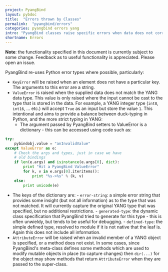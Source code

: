 ```yaml
---
project: PyangBind
layout: pybdoc
title:  "Errors thrown by Classes"
permalink:  "pyangbind/errors"
categories: pyangbind errors yang
intro: "PyangBind classes raise specific errors when data does not correlate to the data model that is described in the source YANG file. The errors that a consuming program is likely to want to catch and handle are explained in this document."
shortname: Errors
---
```


**Note**: the functionality specified in this document is currently subject to some change. Feedback as to useful functionality is appreciated. Please open an issue.

PyangBind re-uses Python error types where possible, particularly:

* `KeyError` will be raised when an element does not have a particular key. The arguments to this error are a string.
* `ValueError` is raised when the supplied data does not match the YANG data type. This value is only raised where the input cannot be cast to the type that is stored in the data. For example, a YANG integer type (`int8`, `int16`, ... etc.) will accept `True` as an input but store the value `1`. This intentional and aims to provide a balance between duck-typing in Python, and the more strict typing in YANG:
   * The argument passed by PyangBind setters to ValueError is a dictionary - this can be accessed using code such as:


```python
try:
    pybindobj.value = "anInvalidValue"
except ValueError as e:
    # Check the args and types, just in case we have
    # old bindings
    if len(e.args) and isinstance(e.args[0], dict):
        print "Hit a PyangBind ValueError"
        for k, v in e.args[0].iteritems():
            print "%s->%s" % (k, v)
    else:
        print unicode(e)
```

  * The keys of the dictionary are:
 		- `error-string`: a simple error string that provides some insight (but not all information) as to the type that was not matched. It will currently capture the original YANG type that was specified, but no additional restrictions.
 		- `generated-type`: the dynamic class specification that PyangBind tried to generate for this type - this is often unwieldy, but tends to be useful for debugging.
 		- `defined-type`: the simple defined type, resolved to module if it is not native that the leaf is. Again this does not include all information.
* `AttributeError` will be raised when an invalid member of a YANG object is specified, or a method does not exist. In some cases, since PyangBind's meta-class defines some methods which are used to modify mutable objects in place (to capture changes) then `dir(...)` for the object may show methods that return `AttributeError` when they are passed to the super-class. 
